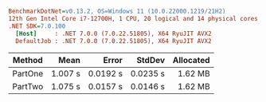``` ini

BenchmarkDotNet=v0.13.2, OS=Windows 11 (10.0.22000.1219/21H2)
12th Gen Intel Core i7-12700H, 1 CPU, 20 logical and 14 physical cores
.NET SDK=7.0.100
  [Host]     : .NET 7.0.0 (7.0.22.51805), X64 RyuJIT AVX2
  DefaultJob : .NET 7.0.0 (7.0.22.51805), X64 RyuJIT AVX2


```
|  Method |    Mean |    Error |   StdDev | Allocated |
|-------- |--------:|---------:|---------:|----------:|
| PartOne | 1.007 s | 0.0192 s | 0.0235 s |   1.62 MB |
| PartTwo | 1.075 s | 0.0157 s | 0.0146 s |   1.62 MB |
